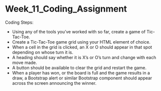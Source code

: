 # Week_11_Coding_Assignment
Coding Steps:
- Using any of the tools you’ve worked with so far, create a game of Tic-Tac-Toe.
- Create a Tic-Tac-Toe game grid using your HTML element of choice. 
- When a cell in the grid is clicked, an X or O should appear in that spot depending on whose turn it is.
- A heading should say whether it is X’s or O’s turn and change with each move made.
- A button should be available to clear the grid and restart the game.
- When a player has won, or the board is full and the game results in a draw, a Bootstrap alert or similar Bootstrap component should appear across the screen announcing the winner. 
